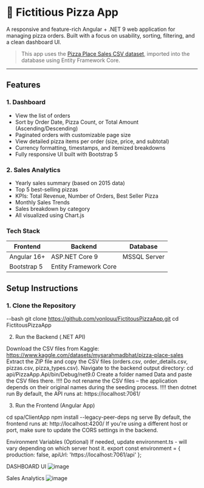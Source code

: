 # 🍕 Fictitious Pizza App

A responsive and feature-rich Angular + .NET 9 web application for managing pizza orders. Built with a focus on usability, sorting, filtering, and a clean dashboard UI.

> This app uses the [Pizza Place Sales CSV dataset](https://www.kaggle.com/datasets/mysarahmadbhat/pizza-place-sales), imported into the database using Entity Framework Core.

----

## Features

### 1. Dashboard
- View the list of orders
- Sort by Order Date, Pizza Count, or Total Amount (Ascending/Descending)
- Paginated orders with customizable page size
- View detailed pizza items per order (size, price, and subtotal)
- Currency formatting, timestamps, and itemized breakdowns
- Fully responsive UI built with Bootstrap 5
  
### 2. Sales Analytics
- Yearly sales summary (based on 2015 data)
- Top 5 best-selling pizzas
- KPIs: Total Revenue, Number of Orders, Best Seller Pizza
- Monthly Sales Trends
- Sales breakdown by category
- All visualized using Chart.js

### Tech Stack
| Frontend      | Backend                | Database                 |
| ------------- | -----------------------| ------------------------ |
| Angular 16+   | ASP.NET Core 9         | MSSQL Server             |
| Bootstrap 5   | Entity Framework Core  |                          |


## Setup Instructions

### 1. Clone the Repository

--bash
git clone https://github.com/vonlouu/FictitousPizzaApp.git
cd FictitousPizzaApp

2. Run the Backend (.NET API)

Download the CSV files from Kaggle: https://www.kaggle.com/datasets/mysarahmadbhat/pizza-place-sales
Extract the ZIP file and copy the CSV files (orders.csv, order_details.csv, pizzas.csv, pizza_types.csv).
Navigate to the backend output directory: cd api/PizzaApp.Api/bin/Debug/net9.0
Create a folder named Data and paste the CSV files there.
!!!! Do not rename the CSV files – the application depends on their original names during the seeding process. !!!!
then dotnet run
By default, the API runs at: https://localhost:7061/

3. Run the Frontend (Angular App)

cd spa/ClientApp
npm install --legacy-peer-deps
ng serve
By default, the frontend runs at: http://localhost:4200/
If you're using a different host or port, make sure to update the CORS settings in the backend.

Environment Variables (Optional)
If needed, update environment.ts - will vary depending on which server host it.
export const environment = {
  production: false,
  apiUrl: 'https://localhost:7061/api'
};



DASHBOARD UI
![image](https://github.com/user-attachments/assets/daa2d5a7-e31d-4f8b-adde-6a6749a29b1c)

Sales Analytics
![image](https://github.com/user-attachments/assets/cc684719-61af-496c-a4ca-bf164815b5df)


